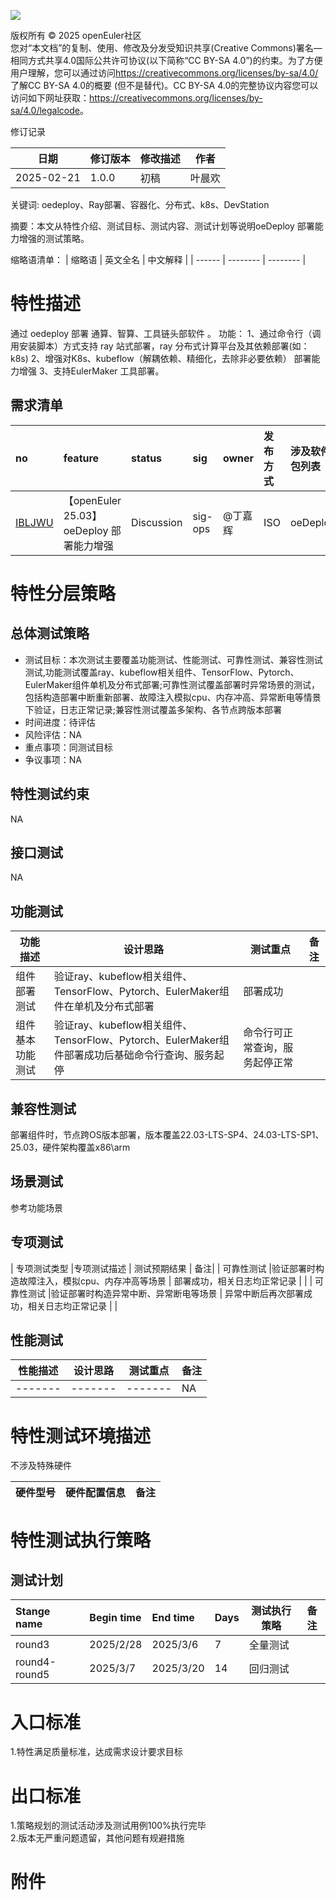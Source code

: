 ![](./images/image.png)

版权所有 © 2025 openEuler社区  
您对“本文档”的复制、使用、修改及分发受知识共享(Creative Commons)署名—相同方式共享4.0国际公共许可协议(以下简称“CC BY-SA
4.0”)的约束。为了方便用户理解，您可以通过访问<https://creativecommons.org/licenses/by-sa/4.0/>了解CC BY-SA 4.0的概要 (但不是替代)。CC BY-SA
4.0的完整协议内容您可以访问如下网址获取：<https://creativecommons.org/licenses/by-sa/4.0/legalcode>。

 修订记录

| 日期 | 修订版本     | 修改描述  | 作者 |
| ---- | ----------- | -------- | ---- |
| 2025-02-21 |  1.0.0    |  初稿     | 叶晨欢 |

关键词:  oedeploy、Ray部署、容器化、分布式、k8s、DevStation

摘要：本文从特性介绍、测试目标、测试内容、测试计划等说明oeDeploy 部署能力增强的测试策略。

缩略语清单：
| 缩略语 | 英文全名 | 中文解释 |
| ------ | -------- | -------- |

# 特性描述
<!-- 主要介绍特性实现的背景、功能以及作用 -->

通过 oedeploy 部署 通算、智算、工具链头部软件 。
功能：
1、通过命令行（调用安装脚本）方式支持 ray 站式部署，ray 分布式计算平台及其依赖部署(如：k8s)
2、增强对K8s、kubeflow（解耦依赖、精细化，去除非必要依赖） 部署能力增强
3、支持EulerMaker 工具部署。

## 需求清单
|no|feature|status|sig|owner|发布方式|涉及软件包列表|
|:----|:---|:---|:--|:----|:----|:----|
|[IBLJWU](https://gitee.com/openeuler/release-management/issues/IBLJWU?from=project-issue)| 【openEuler 25.03】oeDeploy 部署能力增强 | Discussion |  sig-ops | 	@丁嘉辉 | ISO  | oeDeploy |



# 特性分层策略
## 总体测试策略
<!-- 主要描述特性的整体测试策略，主要开展哪些测试(接口/功能/场景/专项) -->

- 测试目标：本次测试主要覆盖功能测试、性能测试、可靠性测试、兼容性测试测试,功能测试覆盖ray、kubeflow相关组件、TensorFlow、Pytorch、EulerMaker组件单机及分布式部署;可靠性测试覆盖部署时异常场景的测试，包括构造部署中断重新部署、故障注入模拟cpu、内存冲高、异常断电等情景下验证，日志正常记录;兼容性测试覆盖多架构、各节点跨版本部署
- 时间进度：待评估
- 风险评估：NA
- 重点事项：同测试目标
- 争议事项：NA

## 特性测试约束
<!-- 主要描述特性测试的约束条件 -->

NA

## 接口测试
<!-- 主要描述接口级测试策略及测试设计思路 -->

NA

## 功能测试
<!-- 主要描述特性提供的功能的测试策略及测试思路 -->

| 功能描述 | 设计思路 | 测试重点 | 备注 |
| ------- | ------- | ------- | ---- |
| 组件部署测试 | 验证ray、kubeflow相关组件、TensorFlow、Pytorch、EulerMaker组件在单机及分布式部署| 部署成功 |      |
| 组件基本功能测试 | 验证ray、kubeflow相关组件、TensorFlow、Pytorch、EulerMaker组件部署成功后基础命令行查询、服务起停 |   命令行可正常查询，服务起停正常  | |


## 兼容性测试
部署组件时，节点跨OS版本部署，版本覆盖22.03-LTS-SP4、24.03-LTS-SP1、25.03，硬件架构覆盖x86\arm

## 场景测试
<!-- 主要描述对特性使用的主要场景的测试策略及测试思路 -->

参考功能场景

## 专项测试
| 专项测试类型 |专项测试描述 | 测试预期结果 | 备注|
| 可靠性测试 |验证部署时构造故障注入，模拟cpu、内存冲高等场景 | 部署成功，相关日志均正常记录  | |
| 可靠性测试 |验证部署时构造异常中断、异常断电等场景 | 异常中断后再次部署成功，相关日志均正常记录  | |

## 性能测试
<!-- 主要描述其他专项测试,如安全测试 稳定性测试 性能测试 兼容性测试等 -->

| 性能描述 | 设计思路 | 测试重点 | 备注 |
| ------- | ------- | ------- | ---- |
| ------- | -------  | ------- | NA  |


# 特性测试环境描述
<!-- 主要描述执行测试的硬件信息 -->
不涉及特殊硬件

| 硬件型号 | 硬件配置信息 | 备注 |
| -------- | ------------ | ---- |

# 特性测试执行策略

## 测试计划
<!-- 测试执行策略主要描述该轮次执行的分层策略中的测试项 -->

| Stange name   | Begin time | End time   | Days | 测试执行策略                   | 备注   |
| :------------ | :--------- | :--------- | ---- | ----------------------------- | ------ |
|     round3     |  2025/2/28        |2025/3/6       |     7|                    全量测试           |        |
|     round4-round5         |   2025/3/7         |  2025/3/20         |14      |   回归测试                           |        |

# 入口标准  
1.特性满足质量标准，达成需求设计要求目标

# 出口标准  
1.策略规划的测试活动涉及测试用例100%执行完毕  
2.版本无严重问题遗留，其他问题有规避措施

# 附件
